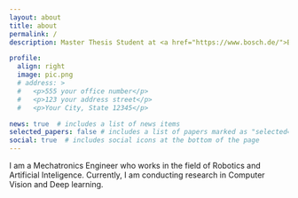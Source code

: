 ```yaml
---
layout: about
title: about
permalink: /
description: Master Thesis Student at <a href="https://www.bosch.de/">BOSCH</a> and the <a href="https://www.uni-stuttgart.de/en/">University of Stuttgart</a>.

profile:
  align: right
  image: pic.png
  # address: >
  #   <p>555 your office number</p>
  #   <p>123 your address street</p>
  #   <p>Your City, State 12345</p>

news: true  # includes a list of news items
selected_papers: false # includes a list of papers marked as "selected={true}"
social: true  # includes social icons at the bottom of the page
---
```



I am a Mechatronics Engineer who works in the field of Robotics and Artificial Inteligence. Currently, I am conducting research in Computer Vision and Deep learning.